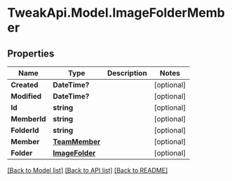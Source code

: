 # TweakApi.Model.ImageFolderMember
## Properties

Name | Type | Description | Notes
------------ | ------------- | ------------- | -------------
**Created** | **DateTime?** |  | [optional] 
**Modified** | **DateTime?** |  | [optional] 
**Id** | **string** |  | [optional] 
**MemberId** | **string** |  | [optional] 
**FolderId** | **string** |  | [optional] 
**Member** | [**TeamMember**](TeamMember.md) |  | [optional] 
**Folder** | [**ImageFolder**](ImageFolder.md) |  | [optional] 

[[Back to Model list]](../README.md#documentation-for-models) [[Back to API list]](../README.md#documentation-for-api-endpoints) [[Back to README]](../README.md)

